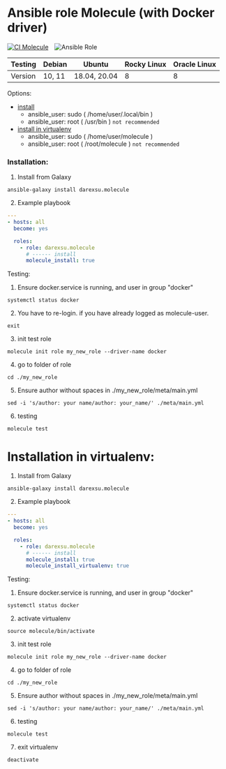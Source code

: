 # Ansible role Molecule (with Docker driver)
[![CI Molecule](https://github.com/darexsu/ansible-role-molecule/actions/workflows/ci.yml/badge.svg)](https://github.com/darexsu/ansible-role-molecule/actions/workflows/ci.yml)&emsp;![Ansible Role](https://img.shields.io/ansible/role/d/57358?color=blue&label=downloads)

| Testing |    Debian     |    Ubuntu     |    Rocky Linux     |  Oracle Linux |
| --------- | ------------- | ------------- | ------------- | ------------ |
|  Version  |   10, 11      | 18.04, 20.04  |      8        |       8       |

Options:
  - [install](#installation)
    - ansible_user: sudo ( /home/user/.local/bin )
    - ansible_user: root  ( /usr/bin ) `not recommended`
  - [install in virtualenv](#installation-in-virtualenv)
    - ansible_user: sudo ( /home/user/molecule ) 
    - ansible_user: root ( /root/molecule ) `not recommended`
  

### Installation:
1) Install from Galaxy
```
ansible-galaxy install darexsu.molecule
```
2) Example playbook
```yaml
---
- hosts: all
  become: yes

  roles:
    - role: darexsu.molecule
      # ------ install
      molecule_install: true        
```
Testing:

1) Ensure docker.service is running, and user in group "docker"
```
systemctl status docker
```
2) You have to re-login. if you have already logged as molecule-user.
```
exit
```
3) init test role
```
molecule init role my_new_role --driver-name docker
```
4) go to folder of role
```
cd ./my_new_role
```
5) Ensure author without spaces in ./my_new_role/meta/main.yml
```
sed -i 's/author: your name/author: your_name/' ./meta/main.yml
```
6) testing
```
molecule test
```

# Installation in virtualenv:
1) Install from Galaxy
```
ansible-galaxy install darexsu.molecule
```
2) Example playbook
```yaml
---
- hosts: all
  become: yes

  roles:
    - role: darexsu.molecule
      # ------ install
      molecule_install: true
      molecule_install_virtualenv: true
```
Testing:

1) Ensure docker.service is running, and user in group "docker"
```
systemctl status docker
```
2) activate virtualenv
```
source molecule/bin/activate
```
3) init test role
```
molecule init role my_new_role --driver-name docker
```
4) go to folder of role
```
cd ./my_new_role
```
5) Ensure author without spaces in ./my_new_role/meta/main.yml
```
sed -i 's/author: your name/author: your_name/' ./meta/main.yml
```
6) testing
```
molecule test
```
7) exit virtualenv
```
deactivate
```

